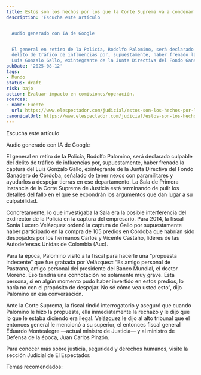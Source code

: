 ```yaml
---
title: Estos son los hechos por los que la Corte Suprema va a condenar
description: 'Escucha este artículo


  Audio generado con IA de Google


  El general en retiro de la Policía, Rodolfo Palomino, será declarado culpable del
  delito de tráfico de influencias por, supuestamente, haber frenado la captura del
  Luis Gonzalo Gallo, exintegrante de la Junta Directiva del Fondo Ganadero de…'
pubDate: '2025-08-12'
tags:
- Mundo
status: draft
risk: bajo
action: Evaluar impacto en comisiones/operación.
sources:
- name: Fuente
  url: https://www.elespectador.com/judicial/estos-son-los-hechos-por-los-que-la-corte-suprema-va-a-condenar-a-rodolfo-palomino/
canonicalUrl: https://www.elespectador.com/judicial/estos-son-los-hechos-por-los-que-la-corte-suprema-va-a-condenar-a-rodolfo-palomino/
---
```

Escucha este artículo

Audio generado con IA de Google

El general en retiro de la Policía, Rodolfo Palomino, será declarado culpable del delito de tráfico de influencias por, supuestamente, haber frenado la captura del Luis Gonzalo Gallo, exintegrante de la Junta Directiva del Fondo Ganadero de Córdoba, señalado de tener nexos con paramilitares y ayudarlos a despojar tierras en ese departamento. La Sala de Primera Instancia de la Corte Suprema de Justicia está terminando de pulir los detalles del fallo en el que se expondrán los argumentos que dan lugar a su culpabilidad.

Concretamente, lo que investigaba la Sala era la posible interferencia del exdirector de la Policía en la captura del empresario. Para 2014, la fiscal Sonia Lucero Velázquez ordenó la captura de Gallo por supuestamente haber participado en la compra de 105 predios en Córdoba que habrían sido despojados por los hermanos Carlos y Vicente Castaño, líderes de las Autodefensas Unidas de Colombia (Auc).

Para la época, Palomino visitó a la fiscal para hacerle una “propuesta indecente” que fue grabada por Velázquez: “Es amigo personal de Pastrana, amigo personal del presidente del Banco Mundial, el doctor Moreno. Eso tendría una connotación no solamente muy grave. Esta persona, si en algún momento pudo haber invertido en estos predios, lo haría no con el propósito de despojar. No sé cómo vea usted esto”, dijo Palomino en esa conversación.

Ante la Corte Suprema, la fiscal rindió interrogatorio y aseguró que cuando Palomino le hizo la propuesta, ella inmediatamente la rechazó y le dijo que lo que le estaba diciendo era ilegal. Velázquez le dijo al alto tribunal que el entonces general le mencionó a su superior, el entonces fiscal general Eduardo Montealegre —actual ministro de Justicia— y al ministro de Defensa de la época, Juan Carlos Pinzón.

Para conocer más sobre justicia, seguridad y derechos humanos, visite la sección Judicial de El Espectador.

Temas recomendados: